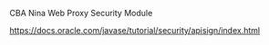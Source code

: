 CBA Nina Web Proxy Security Module

https://docs.oracle.com/javase/tutorial/security/apisign/index.html
